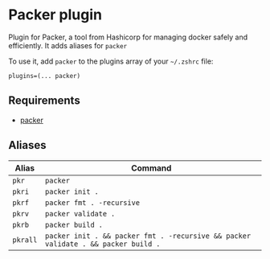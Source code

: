 # Packer plugin

Plugin for Packer, a tool from Hashicorp for managing docker safely and efficiently.
It adds aliases for `packer`

To use it, add `packer` to the plugins array of your `~/.zshrc` file:

```shell
plugins=(... packer)
```

## Requirements

* [packer](https://packer.io/)

## Aliases

| Alias    | Command                                                                           |
| -------- | --------------------------------------------------------------------------------- |
| `pkr`    | `packer`                                                                          |
| `pkri`   | `packer init .`                                                                   |
| `pkrf`   | `packer fmt . -recursive`                                                         |
| `pkrv`   | `packer validate .`                                                               |
| `pkrb`   | `packer build .`                                                                  |
| `pkrall` | `packer init . && packer fmt . -recursive && packer validate . && packer build .` |
